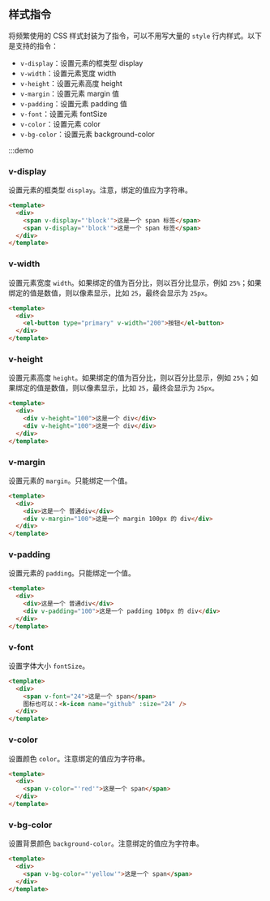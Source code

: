 ## 样式指令

将频繁使用的 CSS 样式封装为了指令，可以不用写大量的 `style` 行内样式。以下是支持的指令：

- `v-display`：设置元素的框类型 display
- `v-width`：设置元素宽度 width
- `v-height`：设置元素高度 height
- `v-margin`：设置元素 margin 值
- `v-padding`：设置元素 padding 值
- `v-font`：设置元素 fontSize
- `v-color`：设置元素 color
- `v-bg-color`：设置元素 background-color

:::demo

### v-display

设置元素的框类型 `display`。注意，绑定的值应为字符串。

```html
<template>
  <div>
    <span v-display="'block'">这是一个 span 标签</span>
    <span v-display="'block'">这是一个 span 标签</span>
  </div>
</template>
```

### v-width

设置元素宽度 `width`。如果绑定的值为百分比，则以百分比显示，例如 `25%`；如果绑定的值是数值，则以像素显示，比如 `25`，最终会显示为 `25px`。

```html
<template>
  <div>
    <el-button type="primary" v-width="200">按钮</el-button>
  </div>
</template>
```

### v-height

设置元素高度 `height`。如果绑定的值为百分比，则以百分比显示，例如 `25%`；如果绑定的值是数值，则以像素显示，比如 `25`，最终会显示为 `25px`。

```html
<template>
  <div>
    <div v-height="100">这是一个 div</div>
    <div v-height="100">这是一个 div</div>
  </div>
</template>
```

### v-margin

设置元素的 `margin`。只能绑定一个值。

```html
<template>
  <div>
    <div>这是一个 普通div</div>
    <div v-margin="100">这是一个 margin 100px 的 div</div>
  </div>
</template>
```

### v-padding

设置元素的 `padding`。只能绑定一个值。

```html
<template>
  <div>
    <div>这是一个 普通div</div>
    <div v-padding="100">这是一个 padding 100px 的 div</div>
  </div>
</template>
```

### v-font

设置字体大小 `fontSize`。

```html
<template>
  <div>
    <span v-font="24">这是一个 span</span>
    图标也可以：<k-icon name="github" :size="24" />
  </div>
</template>
```

### v-color

设置颜色 `color`。注意绑定的值应为字符串。

```html
<template>
  <div>
    <span v-color="'red'">这是一个 span</span>
  </div>
</template>
```

### v-bg-color

设置背景颜色 `background-color`。注意绑定的值应为字符串。

```html
<template>
  <div>
    <span v-bg-color="'yellow'">这是一个 span</span>
  </div>
</template>
```
